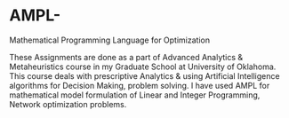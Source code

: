 # AMPL-
Mathematical Programming Language for Optimization

These Assignments are done as a part of Advanced Analytics & Metaheuristics course in my Graduate School at University of Oklahoma. This course deals with prescriptive Analytics & using Artificial Intelligence algorithms for Decision Making, problem solving. I have used AMPL for mathematical model formulation of Linear and Integer Programming, Network optimization problems.
